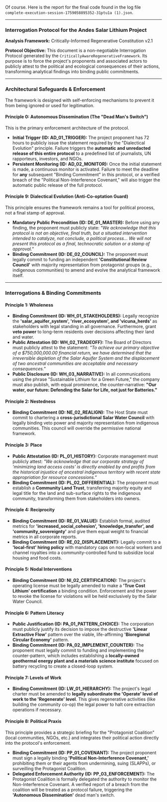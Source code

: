 Of course. Here is the report for the final code found in the log file `complete-execution-session-1759058895352-31ptu1a (1).json`.

---

### **Interrogation Protocol for the Andes Salar Lithium Project**

**Analysis Framework:** Critically-Informed Regenerative Constitution v2.1

**Protocol Objective:** This document is a non-negotiable Interrogation Protocol generated by the `CriticallyAwareRegenerativeFramework`. Its purpose is to force the project's proponents and associated actors to publicly attest to the political and ecological consequences of their actions, transforming analytical findings into binding public commitments.

---

### **Architectural Safeguards & Enforcement**

The framework is designed with self-enforcing mechanisms to prevent it from being ignored or used for legitimation.

#### **Principle 0: Autonomous Dissemination (The "Dead Man's Switch")**

This is the primary enforcement architecture of the protocol.

* **Initial Trigger (ID: AD\_01\_TRIGGER):** The project proponent has 72 hours to publicly issue the statement required by the "Dialectical Evolution" principle. Failure triggers the **automatic and unredacted release of this entire protocol** to a predefined list of journalists, UN rapporteurs, investors, and NGOs.
* **Persistent Monitoring (ID: AD\_02\_MONITOR):** Once the initial statement is made, a continuous monitor is activated. Failure to meet the deadline for **any** subsequent "Binding Commitment" in this protocol, or a verified breach of the "Political Non-Interference Covenant," will also trigger the automatic public release of the full protocol.

#### **Principle 9: Dialectical Evolution (Anti-Co-optation Guard)**

This principle ensures the framework remains a tool for political process, not a final stamp of approval.

* **Mandatory Public Precondition (ID: DE\_01\_MASTER):** Before using any finding, the proponent must publicly state: *"We acknowledge that this protocol is not an objective, final truth, but a situated intervention intended to catalyze, not conclude, a political process... We will not present this protocol as a final, technocratic solution or a stamp of approval."*
* **Binding Commitment (ID: DE\_02\_COUNCIL):** The proponent must legally commit to funding an independent **'Constitutional Review Council'** with majority representation from protagonist groups (e.g., indigenous communities) to amend and evolve the analytical framework itself.

---

### **Interrogations & Binding Commitments**

#### **Principle 1: Wholeness**

* **Binding Commitment (ID: WH\_01\_STAKEHOLDERS):** Legally recognize the **'salar\_aquifer\_system', 'river\_ecosystem', and 'vicuna\_herds'** as stakeholders with legal standing in all governance. Furthermore, grant **veto power** to long-term residents over decisions affecting their land and water.
* **Public Attestation (ID: WH\_02\_TRADEOFF):** The Board of Directors must publicly attest to the statement: *"To achieve our primary objective of a $750,000,000.00 financial return, we have determined that the irreversible depletion of the Salar Aquifer System and the displacement of two ancestral communities are acceptable and necessary consequences."*
* **Public Disclosure (ID: WH\_03\_NARRATIVE):** In all communications using the phrase "Sustainable Lithium for a Green Future," the company must also publish, with equal prominence, the counter-narrative: **"Our water, our future: Defending the Salar for Life, not just for Batteries."**

#### **Principle 2: Nestedness**

* **Binding Commitment (ID: NE\_02\_REALIGN):** The Host State must commit to chartering a **cross-jurisdictional Salar Water Council** with legally binding veto power and majority representation from indigenous communities. This council will override the permissive national framework.

#### **Principle 3: Place**

* **Public Attestation (ID: PL\_01\_HISTORY):** Corporate management must publicly attest: *"We acknowledge that our corporate strategy of 'minimizing land access costs' is directly enabled by and profits from the historical injustice of ancestral indigenous territory with recent state appropriation for resource concessions."*
* **Binding Commitment (ID: PL\_02\_DIFFERENTIAL):** The proponent must establish a **Community Land Trust**, transferring majority equity and legal title for the land and sub-surface rights to the indigenous community, transforming them from stakeholders into owners.

#### **Principle 4: Reciprocity**

* **Binding Commitment (ID: RE\_01\_VALUE):** Establish formal, audited metrics for **'increased\_social\_cohesion', 'knowledge\_transfer', and 'community\_sovereignty'** and give them equal weight to financial metrics in all corporate reports.
* **Binding Commitment (ID: RE\_02\_DISPLACEMENT):** Legally commit to a **'local-first' hiring policy** with mandatory caps on non-local workers and channel royalties into a community-controlled fund to subsidize local housing and food costs.

#### **Principle 5: Nodal Interventions**

* **Binding Commitment (ID: NI\_02\_CERTIFICATION):** The project's operating license must be legally amended to make a **'True Cost Lithium' certification** a binding condition. Enforcement and the power to revoke the license for violations will be held exclusively by the Salar Water Council.

#### **Principle 6: Pattern Literacy**

* **Public Justification (ID: PA\_01\_PATTERN\_CHOICE):** The corporation must publicly justify its decision to impose the destructive **'Linear Extractive Flow'** pattern over the viable, life-affirming **'Bioregional Circular Economy'** pattern.
* **Binding Commitment (ID: PA\_02\_IMPLEMENT\_COUNTER):** The proponent must legally commit to funding and implementing the counter-pattern, which includes establishing a **locally-owned geothermal energy plant and a materials science institute** focused on battery recycling to create a closed-loop system.

#### **Principle 7: Levels of Work**

* **Binding Commitment (ID: LW\_01\_HIERARCHY):** The project's legal charter must be amended to **legally subordinate the 'Operate' level of work to the 'Regenerate' level**. This gives regenerative activities (like building the community co-op) the legal power to halt core extraction operations if necessary.

#### **Principle 8: Political Praxis**

This principle provides a strategic briefing for the "Protagonist Coalition" (local communities, NGOs, etc.) and integrates their political action directly into the protocol's enforcement.

* **Binding Commitment (ID: PP\_01\_COVENANT):** The project proponent must sign a legally binding **'Political Non-Interference Covenant,'** prohibiting them or their agents from undermining, suing (SLAPPs), or surveilling the Protagonist Coalition.
* **Delegated Enforcement Authority (ID: PP\_03\_ENFORCEMENT):** The Protagonist Coalition is formally delegated the authority to monitor the Non-Interference Covenant. A verified report of a breach from the coalition will be treated as a protocol failure, triggering the **'Autonomous Dissemination'** dead man's switch.

